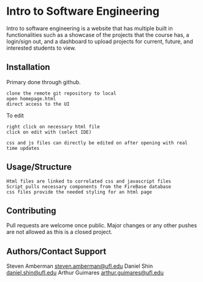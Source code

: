 # Intro to Software Engineering

Intro to software engineering is a website that has multiple built in functionalities such
as a showcase of the projects that the course has, a login/sign out, and a dashboard to upload
projects for current, future, and interested students to view.

## Installation

Primary done through github.

```
clone the remote git repository to local
open homepage.html
direct access to the UI
```
To edit
```
right click on necessary html file
click on edit with (select IDE)

css and js files can directly be edited on after opening with real time updates
```

## Usage/Structure

```
Html files are linked to correlated css and javascript files
Script pulls necessary components from the FireBase database
css files provide the needed styling for an html page
```

## Contributing
Pull requests are welcome once public. Major changes or any other pushes are not allowed as this is a closed project.

## Authors/Contact Support
Steven Amberman      steven.amberman@ufl.edu
Daniel Shin          daniel.shin@ufl.edu
Arthur Guimares      arthur.guimares@ufl.edu 

